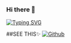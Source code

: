 ### Hi there 👋

[![Typing SVG](https://readme-typing-svg.herokuapp.com?color=6B5DF7&size=75&width=1050&height=200&lines=Hey+I'm+GANG+STER)](https://t.me/GangstersOff) 


<!--
**NewGangster/NewGangster** is a ✨ _special_ ✨ repository because its `README.md` (this file) appears on your GitHub profile.

Here are some ideas to get you started:

- 🔭 I’m currently working on ...
- 🌱 I’m currently learning ...
- 👯 I’m looking to collaborate on ...
- 🤔 I’m looking for help with ...
- 💬 Ask me about ...
- 📫 How to reach me: ...
- 😄 Pronouns: ...
- ⚡ Fun fact: ...
-->
##SEE THIS✨
[![Github](https://img.shields.io/badge/-Github-000?style=flat&logo=Github&logoColor=white)](https://github.com/NewGangster)

